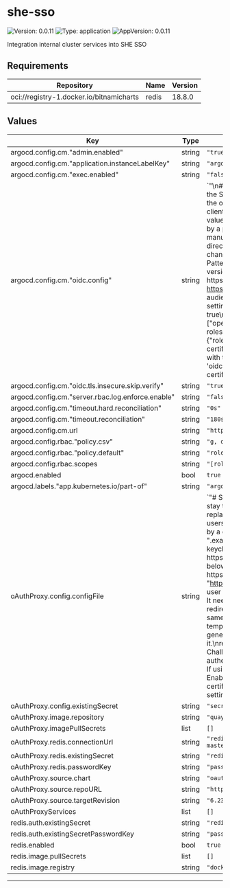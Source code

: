 # she-sso

![Version: 0.0.11](https://img.shields.io/badge/Version-0.0.11-informational?style=flat-square) ![Type: application](https://img.shields.io/badge/Type-application-informational?style=flat-square) ![AppVersion: 0.0.11](https://img.shields.io/badge/AppVersion-0.0.11-informational?style=flat-square)

Integration internal cluster services into SHE SSO

## Requirements

| Repository | Name | Version |
|------------|------|---------|
| oci://registry-1.docker.io/bitnamicharts | redis | 18.8.0 |

## Values

| Key | Type | Default | Description |
|-----|------|---------|-------------|
| argocd.config.cm."admin.enabled" | string | `"true"` |  |
| argocd.config.cm."application.instanceLabelKey" | string | `"argocd.argoproj.io/instance"` |  |
| argocd.config.cm."exec.enabled" | string | `"false"` |  |
| argocd.config.cm."oidc.config" | string | `"\n# This name will be shown on the button used to start the SSO process\nname: \"Example SSO\"\n\n# Name of the oidc client configured in (e.g. keycloak)\nclientID: client-id\n\n# Reference to the ArgoCD internal secret value for the oidc client secret\n# This will be provided by a pre-existing sealed secret\n# (please check the manual installation steps or the 'manual/secrets' directory)\n# In most cases this shouldn't be changed\nclientSecret: $oidc.keycloak.clientSecret\n\n# Pattern: https://<url of keycloak>/realms/<realm>\n# Hint: In case the keycloak version is below 18.0.0 use this pattern:\n# Pattern: https://<url of keycloak>/auth/realms/<realm>\nissuer: https://sso.example.com/realms/example\n\n# Skip audience check if token doesn't provide a audience setting\nskipAudienceCheckWhenTokenHasNoAudience: true\n\n# Request following scopes\nrequestedScopes: [\"openid\", \"profile\", \"email\", \"roles\"]\n\n# Make sure the roles are part of the ID token\nrequestedIDTokenClaims: {\"roles\": {\"essential\": true}}\n\n# If using selfsigned certificates you got two options\n# 1. Add the root CA with this setting\n# 2. Enable the setting 'oidc.tls.insecure.skip.verify' setting and ignore invalid certificates\n# rootCA: |\n#   ------BEGIN CERTIFICATE-----\n#   eW91IGhhdmUgdG9vIG11Y2ggZnJlZSB0aW1l\n#   -----END CERTIFICATE-----\n"` |  |
| argocd.config.cm."oidc.tls.insecure.skip.verify" | string | `"true"` |  |
| argocd.config.cm."server.rbac.log.enforce.enable" | string | `"false"` |  |
| argocd.config.cm."timeout.hard.reconciliation" | string | `"0s"` |  |
| argocd.config.cm."timeout.reconciliation" | string | `"180s"` |  |
| argocd.config.cm.url | string | `"https://argocd.example.com"` |  |
| argocd.config.rbac."policy.csv" | string | `"g, devops_admin, role:admin\n"` |  |
| argocd.config.rbac."policy.default" | string | `"role:readonly"` |  |
| argocd.config.rbac.scopes | string | `"[roles]"` |  |
| argocd.enabled | bool | `true` |  |
| argocd.labels."app.kubernetes.io/part-of" | string | `"argocd"` |  |
| oAuthProxy.config.configFile | string | `"# Since the SHE SSO is using a keycloak this should stay the same\nprovider = \"keycloak-oidc\"\n\n# Can be replaced by an exact list of valid email domains used by users\nemail_domains = [ \"*\" ]\n\n# Should be replaced by a domain covering all services\ncookie_domains = \".example.org\"\ncookie_secure = \"true\"\n\n# If using keycloak this should match following pattern\n# Pattern: https://<url of keycloak>/realms/<realm>\n# Hint: In case the keycloak version is below 18.0.0 use this pattern:\n# Pattern: https://<url of keycloak>/auth/realms/<realm>\noidc_issuer_url = \"https://sso.example.org/realms/example\"\n\n# The user will be sent back to this URL after authentication\n# It needs to be configured in the oidc client as a valid redirect URL\n# In most cases this should stay the same\n# Please be aware, that the '{{url}}' part is a templating used in the argocd applicationset\n# generated by this chart. So please replace it.\nredirect_url = \"https://{{url}}/oauth2/callback\"\n\n# Challenge used during authentication\ncode_challenge_method = \"S256\"\n\n# If using selfsigned certificates you got two options\n# 1. Enable this setting and ignore the selfsigned certificate\n# 2. Add the root CA with the 'rootCA' setting\nssl_insecure_skip_verify = \"true\"\n\n# rootCA: |\n#   ------BEGIN CERTIFICATE-----\n#   eW91IGhhdmUgdG9vIG11Y2ggZnJlZSB0aW1l\n#   -----END CERTIFICATE-----\n\n# Let the oauth2 proxy set the 'Authorization'-header for the upstream service\nset_authorization_header = \"true\"\n"` |  |
| oAuthProxy.config.existingSecret | string | `"secret-config"` |  |
| oAuthProxy.image.repository | string | `"quay.io/oauth2-proxy/oauth2-proxy"` |  |
| oAuthProxy.imagePullSecrets | list | `[]` |  |
| oAuthProxy.redis.connectionUrl | string | `"redis://redis-master.default.svc.cluster.local:6379"` |  |
| oAuthProxy.redis.existingSecret | string | `"redis-password"` |  |
| oAuthProxy.redis.passwordKey | string | `"password"` |  |
| oAuthProxy.source.chart | string | `"oauth2-proxy"` |  |
| oAuthProxy.source.repoURL | string | `"https://oauth2-proxy.github.io/manifests"` |  |
| oAuthProxy.source.targetRevision | string | `"6.23.1"` |  |
| oAuthProxyServices | list | `[]` |  |
| redis.auth.existingSecret | string | `"redis-password"` |  |
| redis.auth.existingSecretPasswordKey | string | `"password"` |  |
| redis.enabled | bool | `true` |  |
| redis.image.pullSecrets | list | `[]` |  |
| redis.image.registry | string | `"docker.io"` |  |

----------------------------------------------
